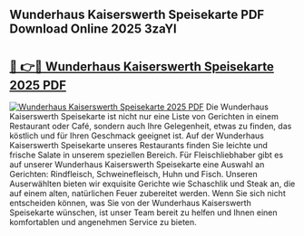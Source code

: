 ## Wunderhaus Kaiserswerth Speisekarte PDF Download Online 2025 3zaYl

# <h2><a href="http://gc8qkr.nevu.top/?p=Wunderhaus+Kaiserswerth+Speisekarte">🔗 👉🔴 Wunderhaus Kaiserswerth Speisekarte 2025 PDF</a></h2>

[![Wunderhaus Kaiserswerth Speisekarte 2025 PDF](https://i.imgur.com/dBaPXMq.png)](http://gc8qkr.nevu.top/?p=Wunderhaus+Kaiserswerth+Speisekarte)
Die Wunderhaus Kaiserswerth Speisekarte ist nicht nur eine Liste von Gerichten in einem Restaurant oder Café, sondern auch Ihre Gelegenheit, etwas zu finden, das köstlich und für Ihren Geschmack geeignet ist. Auf der Wunderhaus Kaiserswerth Speisekarte unseres Restaurants finden Sie leichte und frische Salate in unserem speziellen Bereich. Für Fleischliebhaber gibt es auf unserer Wunderhaus Kaiserswerth Speisekarte eine Auswahl an Gerichten: Rindfleisch, Schweinefleisch, Huhn und Fisch. Unseren Auserwählten bieten wir exquisite Gerichte wie Schaschlik und Steak an, die auf einem alten, natürlichen Feuer zubereitet werden. Wenn Sie sich nicht entscheiden können, was Sie von der Wunderhaus Kaiserswerth Speisekarte wünschen, ist unser Team bereit zu helfen und Ihnen einen komfortablen und angenehmen Service zu bieten.
